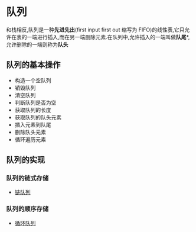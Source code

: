 # 队列
和栈相反,队列是一种**先进先出**(first input first out 缩写为 FIFO)的线性表,它只允许在表的一端进行插入,而在另一端删除元素.在队列中,允许插入的一端叫做**队尾***,允许删除的一端则称为**队头**

## 队列的基本操作

- 构造一个空队列
- 销毁队列
- 清空队列
- 判断队列是否为空
- 获取队列的长度
- 获取队列的队头元素
- 插入元素到队尾
- 删除队头元素
- 循环遍历元素

## 队列的实现

### 队列的链式存储

- [链队列](./LinkedQueue.md)

### 队列的顺序存储

- [循环队列](./LoopQueue.md)